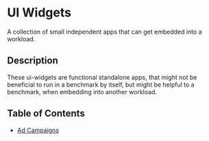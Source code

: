 # UI Widgets

A collection of small independent apps that can get embedded into a workload.

## Description

These ui-widgets are functional standalone apps, that might not be beneficial to run in a benchmark by itself, but might be helpful to a benchmark, when embedding into another workload.

## Table of Contents

- [Ad Campaigns](./ad-campaigns/README.md)
